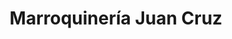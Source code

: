 ---
title: "Marroquinería Juan Cruz"
url: /cipolletti/marroquineria-juan-cruz/
shop: bolsas y maletas
---